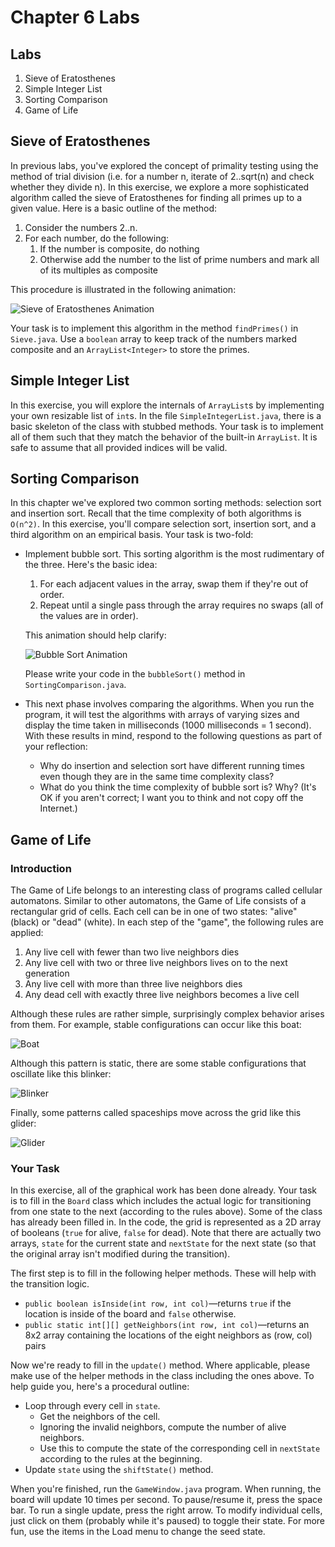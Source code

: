 # Chapter 6 Labs

## Labs

1. Sieve of Eratosthenes
2. Simple Integer List
3. Sorting Comparison
4. Game of Life

## Sieve of Eratosthenes

In previous labs, you've explored the concept of primality testing using the method of trial division (i.e. for a number n, iterate of 2..sqrt(n) and check whether they divide n). In this exercise, we explore a more sophisticated algorithm called the sieve of Eratosthenes for finding all primes up to a given value. Here is a basic outline of the method:

1. Consider the numbers 2..n.
2. For each number, do the following:
   1. If the number is composite, do nothing
   2. Otherwise add the number to the list of prime numbers and mark all of its multiples as composite

This procedure is illustrated in the following animation:

![Sieve of Eratosthenes Animation](https://upload.wikimedia.org/wikipedia/commons/b/b9/Sieve_of_Eratosthenes_animation.gif)

Your task is to implement this algorithm in the method `findPrimes()` in `Sieve.java`. Use a `boolean` array to keep track of the numbers marked composite and an `ArrayList<Integer>` to store the primes.

## Simple Integer List

In this exercise, you will explore the internals of `ArrayList`s by implementing your own resizable list of `int`s. In the file `SimpleIntegerList.java`, there is a basic skeleton of the class with stubbed methods. Your task is to implement all of them such that they match the behavior of the built-in `ArrayList`. It is safe to assume that all provided indices will be valid.

## Sorting Comparison

In this chapter we've explored two common sorting methods: selection sort and insertion sort. Recall that the time complexity of both algorithms is `O(n^2)`. In this exercise, you'll compare selection sort, insertion sort, and a third algorithm on an empirical basis. Your task is two-fold:

* Implement bubble sort. This sorting algorithm is the most rudimentary of the three. Here's the basic idea:

   	1. For each adjacent values in the array, swap them if they're out of order.
  	2. Repeat until a single pass through the array requires no swaps (all of the values are in order).

  This animation should help clarify:

  ![Bubble Sort Animation](https://upload.wikimedia.org/wikipedia/commons/c/c8/Bubble-sort-example-300px.gif)

  Please write your code in the `bubbleSort()` method in `SortingComparison.java`.

* This next phase involves comparing the algorithms. When you run the program, it will test the algorithms with arrays of varying sizes and display the time taken in milliseconds (1000 milliseconds = 1 second). With these results in mind, respond to the following questions as part of your reflection:

  * Why do insertion and selection sort have different running times even though they are in the same time complexity class?
  * What do you think the time complexity of bubble sort is? Why? (It's OK if you aren't correct; I want you to think and not copy off the Internet.)

## Game of Life

### Introduction

The Game of Life belongs to an interesting class of programs called cellular automatons. Similar to other automatons, the Game of Life consists of a rectangular grid of cells. Each cell can be in one of two states: "alive" (black) or "dead" (white). In each step of the "game", the following rules are applied:

1. Any live cell with fewer than two live neighbors dies
2. Any live cell with two or three live neighbors lives on to the next generation
3. Any live cell with more than three live neighbors dies
4. Any dead cell with exactly three live neighbors becomes a live cell

Although these rules are rather simple, surprisingly complex behavior arises from them. For example, stable configurations can occur like this boat:

![Boat](https://upload.wikimedia.org/wikipedia/commons/7/7f/Game_of_life_boat.svg)

Although this pattern is static, there are some stable configurations that oscillate like this blinker:

![Blinker](https://upload.wikimedia.org/wikipedia/commons/9/95/Game_of_life_blinker.gif)

Finally, some patterns called spaceships move across the grid like this glider:

![Glider](https://upload.wikimedia.org/wikipedia/commons/f/f2/Game_of_life_animated_glider.gif)

### Your Task

In this exercise, all of the graphical work has been done already. Your task is to fill in the `Board` class which includes the actual logic for transitioning from one state to the next (according to the rules above). Some of the class has already been filled in. In the code, the grid is represented as a 2D array of booleans (`true` for alive, `false` for dead). Note that there are actually two arrays, `state` for the current state and `nextState` for the next state (so that the original array isn't modified during the transition). 

The first step is to fill in the following helper methods. These will help with the transition logic.

* `public boolean isInside(int row, int col)`—returns `true` if the location is inside of the board and `false` otherwise.
* `public static int[][] getNeighbors(int row, int col)`—returns an 8x2 array containing the locations of the eight neighbors as (row, col) pairs

Now we're ready to fill in the `update()` method. Where applicable, please make use of the helper methods in the class including the ones above. To help guide you, here's a procedural outline:

* Loop through every cell in `state`.
  * Get the neighbors of the cell.
  * Ignoring the invalid neighbors, compute the number of alive neighbors.
  * Use this to compute the state of the corresponding cell in `nextState` according to the rules at the beginning.
* Update `state` using the `shiftState()` method.

When you're finished, run the `GameWindow.java` program. When running, the board will update 10 times per second. To pause/resume it, press the space bar. To run a single update, press the right arrow. To modify individual cells, just click on them (probably while it's paused) to toggle their state. For more fun, use the items in the Load menu to change the seed state.
